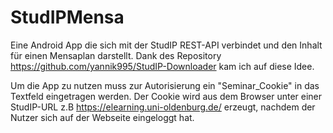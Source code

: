 # StudIPMensa
Eine Android App die sich mit der StudIP REST-API verbindet und den Inhalt für einen Mensaplan darstellt.
Dank des Repository https://github.com/yannik995/StudIP-Downloader kam ich auf diese Idee. 

Um die App zu nutzen muss zur Autorisierung ein "Seminar_Cookie" in das Textfeld eingetragen werden. 
Der Cookie wird aus dem Browser unter einer StudIP-URL z.B https://elearning.uni-oldenburg.de/ erzeugt, nachdem der Nutzer sich auf der Webseite eingeloggt hat.

